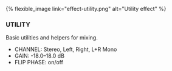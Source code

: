 ---
---

{% flexible_image link="effect-utility.png" alt="Utility effect" %}

### UTILITY
Basic utilities and helpers for mixing.

* CHANNEL: Stereo, Left, Right, L+R Mono
* GAIN: -18.0–18.0 dB
* FLIP PHASE: on/off
